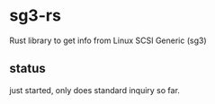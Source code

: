 # sg3-rs

Rust library to get info from Linux SCSI Generic (sg3)

## status

just started, only does standard inquiry so far.
